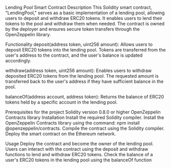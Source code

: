 
Lending Pool Smart Contract
Description
This Solidity smart contract, "LendingPool," serves as a basic implementation of a lending pool, allowing users to deposit and withdraw ERC20 tokens. It enables users to lend their tokens to the pool and withdraw them when needed. The contract is owned by the deployer and ensures secure token transfers through the OpenZeppelin library.

Functionality
deposit(address token, uint256 amount): Allows users to deposit ERC20 tokens into the lending pool. Tokens are transferred from the user's address to the contract, and the user's balance is updated accordingly.

withdraw(address token, uint256 amount): Enables users to withdraw deposited ERC20 tokens from the lending pool. The requested amount is transferred back to the user's address if they have sufficient balance in the pool.

balanceOf(address account, address token): Returns the balance of ERC20 tokens held by a specific account in the lending pool.



Prerequisites for the project
Solidity version 0.8.0 or higher
OpenZeppelin Contracts library
Installation
Install the required Solidity compiler.
Install the OpenZeppelin Contracts library using the command: npm install @openzeppelin/contracts.
Compile the contract using the Solidity compiler.
Deploy the smart contract on the Ethereum network.


Usage
Deploy the contract and become the owner of the lending pool.
Users can interact with the contract using the deposit and withdraw functions to lend and withdraw ERC20 tokens.
Check the balance of a user's ERC20 tokens in the lending pool using the balanceOf function
